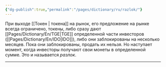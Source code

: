 ```yaml
---
{"dg-publish":true,"permalink":"/pages/dictionary/ru/razlok/"}
---
```



При выходе [[Токен \| токена]] на рынок, его предложение на рынке всегда ограничено, токены, либо сразу дают [[Pages/Dictionary/En/TGE\|TGE]] определенной части инвесторов ([[Pages/Dictionary/En/IDO\|IDO]]), либо они заблокированы на несколько месяцев. Пока они заблокированы, продать их нельзя. Но наступает момент, когда инвесторы получают свои монеты в определенной сумме. Это и называется _разлок_.

---
